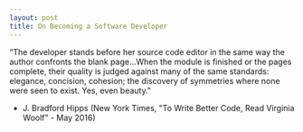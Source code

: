 ```yaml
---
layout: post
title: On Becoming a Software Developer
---
```


“The developer stands before her source code editor in the same way the author confronts the blank page...When the module is finished or the pages complete, their quality is judged against many of the same standards: elegance, concision, cohesion; the discovery of symmetries where none were seen to exist. Yes, even beauty."

- J. Bradford Hipps 
(New York Times, "To Write Better Code, Read Virginia Woolf" - May 2016)






